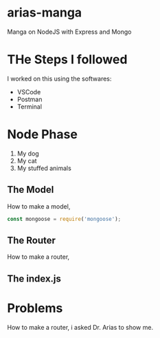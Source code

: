 # arias-manga
Manga on NodeJS with Express and Mongo

# THe Steps I followed
I worked on this using the softwares:
* VSCode
* Postman
* Terminal

# Node Phase
1. My dog
2. My cat
3. My stuffed animals

## The Model
How to make a model, 

```js
const mongoose = require('mongoose');
```

## The Router
How to make a router, 

## The index.js

# Problems
How to make a router, i asked Dr. Arias to show me.
